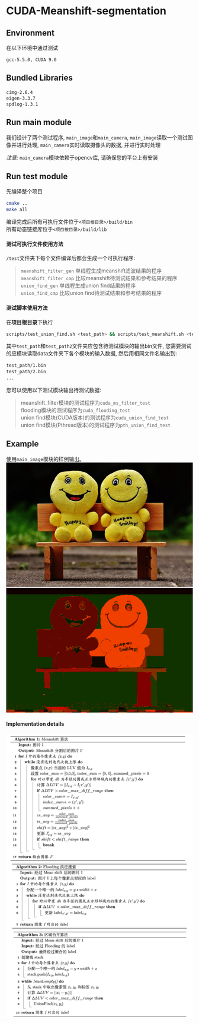 # CUDA-Meanshift-segmentation

## Environment
在以下环境中通过测试
```
gcc-5.5.0, CUDA 9.0
```

## Bundled Libraries
```
cimg-2.6.4
eigen-3.3.7
spdlog-1.3.1
```

## Run main module
我们设计了两个测试程序, `main_image`和`main_camera`, `main_image`读取一个测试图像并进行处理, 
`main_camera`实时读取摄像头的数据, 并进行实时处理

*注意:* `main_camera`模块依赖于opencv库, 请确保您的平台上有安装

## Run test module
先编译整个项目
```bash
cmake ..
make all
```
编译完成后所有可执行文件位于`<项目根目录>/build/bin`\
所有动态链接库位于`<项目根目录>/build/lib`

#### 测试可执行文件使用方法
`/test`文件夹下每个文件编译后都会生成一个可执行程序:
> `meanshift_filter_gen` 单线程生成meanshift滤波结果的程序 \
> `meanshift_filter_cmp` 比较meanshift待测试结果和参考结果的程序 \
> `union_find_gen` 单线程生成union find结果的程序 \
> `union_find_cmp` 比较union find待测试结果和参考结果的程序

#### 测试脚本使用方法
在**项目根目录**下执行
```bash
scripts/test_union_find.sh <test_path> && scripts/test_meanshift.sh <test_path2>
```
其中`test_path`和`test_path2`文件夹应包含待测试模块的输出bin文件, 您需要测试的应模块读取data文件夹下各个模块的输入数据, 然后用相同文件名输出到:
```bash
test_path/1.bin
test_path/2.bin
...
```

您可以使用以下测试模块输出待测试数据:
> meanshift_filter模块的测试程序为`cuda_ms_filter_test` \
> flooding模块的测试程序为`cuda_flooding_test` \
> union find模块(CUDA版本)的测试程序为`cuda_union_find_test` \
> union find模块(Pthread版本)的测试程序为`pth_union_find_test`

## Example

使用`main_image`模块的样例输出。
![raw_image](report/mean_shift_test.jpg)
![result_image](report/result_img.jpg)

#### Implementation details
![](report/al1.png)
![](report/al2.png)
![](report/al3.png)
